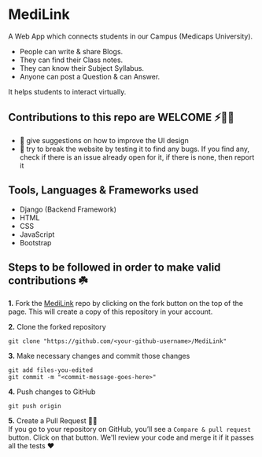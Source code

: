 # MediLink
A Web App which connects students in our Campus (Medicaps University). 
* People can write & share Blogs.
* They can find their Class notes.
* They can know their Subject Syllabus.
* Anyone can post a Question & can Answer.

It helps students to interact virtually.

## Contributions to this repo are WELCOME ⚡️🙌🏻
- :art: give suggestions on how to improve the UI design
- :hammer: try to break the website by testing it to find any bugs. If you find any, check if there is an issue already open for it, if there is none, then report it

## Tools, Languages & Frameworks used
* Django (Backend Framework)
* HTML
* CSS
* JavaScript
* Bootstrap

## Steps to be followed in order to make valid contributions ☘️

**1.** Fork the [MediLink](https://github.com/Uttam-Singhh/MediLink) repo by clicking on the fork button on the top of the page. This will create a copy of this repository in your account.

**2.** Clone the forked repository

	git clone "https://github.com/<your-github-username>/MediLink"
	
**3.** Make necessary changes and commit those changes

	git add files-you-edited
	git commit -m "<commit-message-goes-here>"
	
**4.** Push changes to GitHub

	git push origin
	
**5.** Create a Pull Request 🤟🏻 
	<br>If you go to your repository on GitHub, you’ll see a `Compare & pull request` button. Click on that button. We'll review your code and merge it if it passes all the tests ❤️
